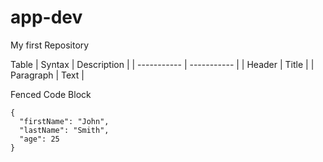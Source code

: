 # app-dev
My first Repository 

Table
| Syntax | Description |
| ----------- | ----------- |
| Header | Title |
| Paragraph | Text |

Fenced Code Block
```
{
  "firstName": "John",
  "lastName": "Smith",
  "age": 25
}
```
